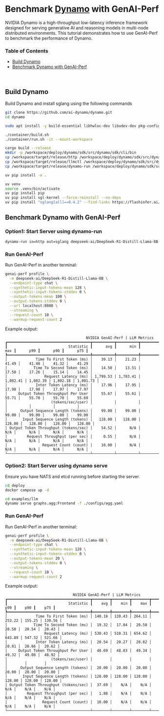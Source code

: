 <!--
Copyright (c) 2024-2025, NVIDIA CORPORATION & AFFILIATES. All rights reserved.
Redistribution and use in source and binary forms, with or without
modification, are permitted provided that the following conditions
are met:
 * Redistributions of source code must retain the above copyright
   notice, this list of conditions and the following disclaimer.
 * Redistributions in binary form must reproduce the above copyright
   notice, this list of conditions and the following disclaimer in the
   documentation and/or other materials provided with the distribution.
 * Neither the name of NVIDIA CORPORATION nor the names of its
   contributors may be used to endorse or promote products derived
   from this software without specific prior written permission.
THIS SOFTWARE IS PROVIDED BY THE COPYRIGHT HOLDERS ``AS IS'' AND ANY
EXPRESS OR IMPLIED WARRANTIES, INCLUDING, BUT NOT LIMITED TO, THE
IMPLIED WARRANTIES OF MERCHANTABILITY AND FITNESS FOR A PARTICULAR
PURPOSE ARE DISCLAIMED.  IN NO EVENT SHALL THE COPYRIGHT OWNER OR
CONTRIBUTORS BE LIABLE FOR ANY DIRECT, INDIRECT, INCIDENTAL, SPECIAL,
EXEMPLARY, OR CONSEQUENTIAL DAMAGES (INCLUDING, BUT NOT LIMITED TO,
PROCUREMENT OF SUBSTITUTE GOODS OR SERVICES; LOSS OF USE, DATA, OR
PROFITS; OR BUSINESS INTERRUPTION) HOWEVER CAUSED AND ON ANY THEORY
OF LIABILITY, WHETHER IN CONTRACT, STRICT LIABILITY, OR TORT
(INCLUDING NEGLIGENCE OR OTHERWISE) ARISING IN ANY WAY OUT OF THE USE
OF THIS SOFTWARE, EVEN IF ADVISED OF THE POSSIBILITY OF SUCH DAMAGE.
-->

# Benchmark [Dynamo](https://github.com/ai-dynamo/dynamo) with GenAI-Perf

NVIDIA Dynamo is a high-throughput low-latency inference framework designed for serving generative AI and reasoning models in multi-node distributed environments. This tutorial demonstrates how to use GenAI-Perf to benchmark the performance of Dynamo.

### Table of Contents

- [Build Dynamo](#build)
- [Benchmark Dynamo with GenAI-Perf](#benchmark)

</br>

## Build Dynamo <a id="build"></a>

Build Dynamo and install sglang using the following commands
```bash
git clone https://github.com/ai-dynamo/dynamo.git
cd dynamo

sudo apt install -y build-essential libhwloc-dev libudev-dev pkg-config libssl-dev libclang-dev protobuf-compiler python3-dev cmake

./container/build.sh
./container/run.sh -it --mount-workspace

cargo build --release
mkdir -p /workspace/deploy/dynamo/sdk/src/dynamo/sdk/cli/bin
cp /workspace/target/release/http /workspace/deploy/dynamo/sdk/src/dynamo/sdk/cli/bin
cp /workspace/target/release/llmctl /workspace/deploy/dynamo/sdk/src/dynamo/sdk/cli/bin
cp /workspace/target/release/dynamo-run /workspace/deploy/dynamo/sdk/src/dynamo/sdk/cli/bin

uv pip install -e .
```

```bash
uv venv
source .venv/bin/activate
uv pip install pip
uv pip install sgl-kernel --force-reinstall --no-deps
uv pip install "sglang[all]==0.4.2" --find-links https://flashinfer.ai/whl/cu124/torch2.4/flashinfer/
```


## Benchmark Dynamo with GenAI-Perf <a id="benchmark"></a>

### Option1: Start Server using dynamo-run

```bash
dynamo-run in=http out=sglang deepseek-ai/DeepSeek-R1-Distill-Llama-8B
```

### Run GenAI-Perf

Run GenAI-Perf in another terminal:

```bash
genai-perf profile \
  -m deepseek-ai/DeepSeek-R1-Distill-Llama-8B \
  --endpoint-type chat \
  --synthetic-input-tokens-mean 128 \
  --synthetic-input-tokens-stddev 0 \
  --output-tokens-mean 100 \
  --output-tokens-stddev 0 \
  --url localhost:8080 \
  --streaming \
  --request-count 10 \
  --warmup-request-count 2
```

Example output:

```
                                     NVIDIA GenAI-Perf | LLM Metrics
┏━━━━━━━━━━━━━━━━━━━━━━━━━━━━━━━━━━━━━━┳━━━━━━━━━━┳━━━━━━━━━━┳━━━━━━━━━━┳━━━━━━━━━━┳━━━━━━━━━━┳━━━━━━━━━━┓
┃                            Statistic ┃      avg ┃      min ┃      max ┃      p99 ┃      p90 ┃      p75 ┃
┡━━━━━━━━━━━━━━━━━━━━━━━━━━━━━━━━━━━━━━╇━━━━━━━━━━╇━━━━━━━━━━╇━━━━━━━━━━╇━━━━━━━━━━╇━━━━━━━━━━╇━━━━━━━━━━┩
│             Time To First Token (ms) │    39.13 │    21.23 │    41.49 │    41.48 │    41.32 │    41.29 │
│            Time To Second Token (ms) │    14.50 │    13.51 │    17.50 │    17.26 │    15.14 │    14.45 │
│                 Request Latency (ms) │ 1,799.53 │ 1,783.41 │ 1,802.41 │ 1,802.39 │ 1,802.18 │ 1,801.73 │
│             Inter Token Latency (ms) │    17.96 │    17.95 │    17.98 │    17.98 │    17.97 │    17.97 │
│     Output Token Throughput Per User │    55.67 │    55.61 │    55.71 │    55.70 │    55.70 │    55.69 │
│                    (tokens/sec/user) │          │          │          │          │          │          │
│      Output Sequence Length (tokens) │    99.00 │    99.00 │    99.00 │    99.00 │    99.00 │    99.00 │
│       Input Sequence Length (tokens) │   128.00 │   128.00 │   128.00 │   128.00 │   128.00 │   128.00 │
│ Output Token Throughput (tokens/sec) │    54.52 │      N/A │      N/A │      N/A │      N/A │      N/A │
│         Request Throughput (per sec) │     0.55 │      N/A │      N/A │      N/A │      N/A │      N/A │
│                Request Count (count) │    10.00 │      N/A │      N/A │      N/A │      N/A │      N/A │
└──────────────────────────────────────┴──────────┴──────────┴──────────┴──────────┴──────────┴──────────┘
```

### Option2: Start Server using dynamo serve

Ensure you have NATS and etcd running before starting the server.

```bash
cd deploy
docker compose up -d
```

```bash
cd examples/llm
dynamo serve graphs.agg:Frontend -f ./configs/agg.yaml 
```

### Run GenAI-Perf

Run GenAI-Perf in another terminal:

```bash
genai-perf profile \
  -m deepseek-ai/DeepSeek-R1-Distill-Llama-8B \
  --endpoint-type chat \
  --synthetic-input-tokens-mean 128 \
  --synthetic-input-tokens-stddev 0 \
  --output-tokens-mean 20 \
  --output-tokens-stddev 0 \
  --streaming \
  --request-count 10 \
  --warmup-request-count 2
```

Example output:

```
                               NVIDIA GenAI-Perf | LLM Metrics
┏━━━━━━━━━━━━━━━━━━━━━━━━━━━━━━━━━━━━━━┳━━━━━━━━┳━━━━━━━━┳━━━━━━━━┳━━━━━━━━┳━━━━━━━━┳━━━━━━━━┓
┃                            Statistic ┃    avg ┃    min ┃    max ┃    p99 ┃    p90 ┃    p75 ┃
┡━━━━━━━━━━━━━━━━━━━━━━━━━━━━━━━━━━━━━━╇━━━━━━━━╇━━━━━━━━╇━━━━━━━━╇━━━━━━━━╇━━━━━━━━╇━━━━━━━━┩
│             Time To First Token (ms) │ 140.18 │ 120.43 │ 264.11 │ 253.22 │ 155.25 │ 130.56 │
│            Time To Second Token (ms) │  19.32 │  17.84 │  20.58 │  20.58 │  20.54 │  20.43 │
│                 Request Latency (ms) │ 530.43 │ 510.31 │ 654.62 │ 643.89 │ 547.32 │ 521.66 │
│             Inter Token Latency (ms) │  20.54 │  20.27 │  20.82 │  20.81 │  20.66 │  20.62 │
│     Output Token Throughput Per User │  48.69 │  48.03 │  49.34 │  49.32 │  49.08 │  48.92 │
│                    (tokens/sec/user) │        │        │        │        │        │        │
│      Output Sequence Length (tokens) │  20.00 │  20.00 │  20.00 │  20.00 │  20.00 │  20.00 │
│       Input Sequence Length (tokens) │ 128.00 │ 128.00 │ 128.00 │ 128.00 │ 128.00 │ 128.00 │
│ Output Token Throughput (tokens/sec) │  37.69 │    N/A │    N/A │    N/A │    N/A │    N/A │
│         Request Throughput (per sec) │   1.88 │    N/A │    N/A │    N/A │    N/A │    N/A │
│                Request Count (count) │  10.00 │    N/A │    N/A │    N/A │    N/A │    N/A │
└──────────────────────────────────────┴────────┴────────┴────────┴────────┴────────┴────────┘
```
